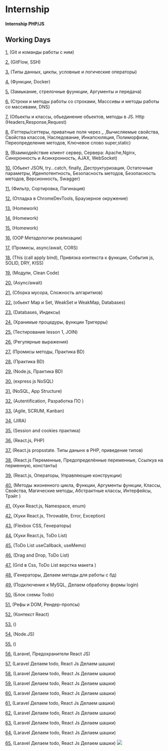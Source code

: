 # Internship 
#### Internship PHP/JS

## Working Days 
[1.](https://github.com/Freemanvavilon2020/Intersnhip/blob/main/1_day/first_day.md) (Git и команды работы с ним)

[2.](https://github.com/Freemanvavilon2020/Intersnhip/blob/main/2_day/second_day.md) (GitFlow, SSH)

[3.](https://github.com/Freemanvavilon2020/Intersnhip/blob/main/3_day/third_day.md) (Типы данных, циклы, условные и логические операторы)

[4.](https://github.com/Freemanvavilon2020/Intersnhip/blob/main/4_day/fourth_day.md) (Функции, Docker)

[5.](https://github.com/Freemanvavilon2020/Intersnhip/blob/main/5_day/5_day.md) (Замыкание, стрелочные фуункции, Аргументы и передача)

[6.](https://github.com/Freemanvavilon2020/Intersnhip/blob/main/6_day/6_day.md) (Строки и методы работы со строками, Масссивы и методы работы со массивами, DNS)

[7.](https://github.com/Freemanvavilon2020/Intersnhip/blob/main/7_day/7_day.md) (Обьекты и классы, обьединение обьектов, методы в JS. Http (Headers,Response,Request)

[8.](https://github.com/Freemanvavilon2020/Intersnhip/blob/main/8_day/8_day.md) (Геттеры/сеттеры, приватные поля через _ ,Вычисляемые свойства, Свойства классов, Наследование, Инкапсюляция, Полиморфизм, Переопределение методов, Ключевое слово super,static) 

[9.](https://github.com/Freemanvavilon2020/Intersnhip/blob/main/9_day/9_day.md) (Взаимодействие клиент сервер, Сервера: Apache,Nginx, Синхронность и Асинхронность, AJAX, WebSocket)

[10.](https://github.com/Freemanvavilon2020/Intersnhip/blob/main/10_day/10_day.md) (Обьект JSON, try…catch, finally, Деструктуризация, Остаточные параметры, Иденпотентность, Безопасность методов, Безопасность методов, Версионность, Swagger)

[11.](https://github.com/amikhailau-sc/Intership/blob/main/11_day/11_day.md) (Фильтр, Cортировка, Пагинация)

[12.](https://github.com/amikhailau-sc/Intership/blob/main/12_day/12_day.md) (Отладка в ChromeDevTools, Браузерное окружение)

[13.](https://github.com/amikhailau-sc/Intership/blob/main/13_day/13_day.md) (Homework)

[14.](https://github.com/amikhailau-sc/Intership/blob/main/14_day/14_day.md) (Homework)

[15.](https://github.com/amikhailau-sc/Intership/blob/main/15_day/15_day.md) (Homework)

[16.](https://github.com/amikhailau-sc/Intership/blob/main/16_day/16_day.md) (OOP Метадологии реализации)

[17.](https://github.com/amikhailau-sc/Intership/blob/main/17_day/17_day.md) (Промисы, async/await, CORS)

[18.](https://github.com/amikhailau-sc/Intership/blob/main/18_day/18_day.md) (This (call apply bind), Привязка контекста к функции, События js, SOLID, DRY, KISS)

[19.](https://github.com/amikhailau-sc/Intership/blob/main/19_day/19_day.md) (Модули, Clean Code)

[20.](https://github.com/amikhailau-sc/Intership/blob/main/20_day/20_day.md) (Async/await)

[21.](https://github.com/amikhailau-sc/Intership/blob/main/21_day/21_day.md) (Сборка мусора, Сложность алгаритмов)

[22.](https://github.com/amikhailau-sc/Intership/blob/main/22_day/22_day.md) (обьект Map и Set, WeakSet и WeakMap, Databases)

[23.](https://github.com/amikhailau-sc/Intership/blob/main/23_day/23_day.md) (Databases, Индексы)

[24.](https://github.com/amikhailau-sc/Intership/blob/main/24_day/24_day.md) (Хранимые процедуры, функции Тригерры)

[25.](https://github.com/amikhailau-sc/Intership/blob/main/25_day/25_day.md) (Тестирование lesson 1, JOIN)

[26.](https://github.com/amikhailau-sc/Intership/blob/main/26_day/26_day.md) (Регулярные выражения)

[27.](https://github.com/amikhailau-sc/Intership/blob/main/27_day/27_day.md) (Промисы методы, Практика BD)

[28.](https://github.com/amikhailau-sc/Intership/blob/main/28_day/28_day.md) (Практика BD)

[29.](https://github.com/amikhailau-sc/Intership/blob/main/29_day/29_day.md) (Node.js, Практика BD)

[30.](https://github.com/amikhailau-sc/Intership/blob/main/30_day/30_day.md) (express js NoSQL)

[31.](https://github.com/amikhailau-sc/Intership/blob/main/31_day/31_day.md) (NoSQL, App Structure)

[32.](https://github.com/amikhailau-sc/Intership/blob/main/32_day/32_day.md) (Autentification, Разработка ПО )

[33.](https://github.com/amikhailau-sc/Intership/blob/main/33_day/33_day.md) (Agile, SCRUM, Kanban)

[34.](https://github.com/amikhailau-sc/Intership/blob/main/34_day/34_day.md) (JIRA)

[35.](https://github.com/amikhailau-sc/Intership/blob/main/35_day/35_day.md) (Session and cookies практика)

[36.](https://github.com/amikhailau-sc/Intership/blob/main/36_day/36_day.md) (React.js, PHP)

[37.](https://github.com/amikhailau-sc/Intership/blob/main/37_day/37_day.md) (React.js propsstate. Типы данынх в PHP, приведение типов)

[38.](https://github.com/amikhailau-sc/Intership/blob/main/38_day/38_day.md) (React.js Переменные, Предопределённые переменные, Ссылкуа на перменную, константы)

[39.](https://github.com/amikhailau-sc/Intership/blob/main/39_day/39_day.md) (React.js, Операторы, Управляющие конструкции)

[40.](https://github.com/amikhailau-sc/Intership/blob/main/40_day/40_day.md) (Методы жизненного цикла, Функции, Аргументы функции, Классы, Свойства, Магические методы, Абстрактные классы, Интерфейсы, Трэйт )

[41.](https://github.com/amikhailau-sc/Intership/blob/main/41_day/41_day.md) (Хуки React.js, Namespace, enum)

[42.](https://github.com/amikhailau-sc/Intership/blob/main/42_day/42_day.md) (Хуки React.js, Throwable, Error, Exception)

[43.](https://github.com/amikhailau-sc/Intership/blob/main/43_day/43_day.md) (Flexbox CSS, Генераторы)

[44.](https://github.com/amikhailau-sc/Intership/blob/main/44_day/44_day.md) (Хуки React.js, ToDo List)

[45.](https://github.com/amikhailau-sc/Intership/blob/main/45_day/45_day.md) (ToDo List useCallback,
useMemo)

[46.](https://github.com/amikhailau-sc/Intership/blob/main/46_day/46_day.md) (Drag and Drop, ToDo List)

[47.](https://github.com/amikhailau-sc/Intership/blob/main/47_day/47_day.md) (Grid в Css, ToDo List верстка макета )

[48.](https://github.com/amikhailau-sc/Intership/blob/main/48_day/48_day.md) (Генераторы, Делаем методы для работы с бд)

[49.](https://github.com/amikhailau-sc/Intership/blob/main/49_day/49_day.md) (Подключение к MySQL, Делаем обработку формы login)

[50.](https://github.com/amikhailau-sc/Intership/blob/main/50_day/50_day.md) (Блок схемы Todo)

[51.](https://github.com/amikhailau-sc/Intership/blob/main/51_day/51_day.md) (Рефы и DOM, Рендер-пропсы)

[52.](https://github.com/amikhailau-sc/Intership/blob/main/52_day/52_day.md) (Контекст React)

[53.](https://github.com/amikhailau-sc/Intership/blob/main/53_day/53_day.md) ()

[54.](https://github.com/amikhailau-sc/Intership/blob/main/54_day/54_day.md) (Node.JS)

[55.](https://github.com/amikhailau-sc/Intership/blob/main/55_day/55_day.md) ()

[56.](https://github.com/amikhailau-sc/Intership/blob/main/56_day/56_day.md) (Laravel, Предохранители React JS)

[57.](https://github.com/amikhailau-sc/Intership/blob/main/57_day/57_day.md) (Laravel Делаем todo, React Js Делаем шашки)


[58.](https://github.com/amikhailau-sc/Intership/blob/main/58_day/58_day.md) (Laravel Делаем todo, React Js Делаем шашки)

[59.](https://github.com/amikhailau-sc/Intership/blob/main/59_day/59_day.md) (Laravel Делаем todo, React Js Делаем шашки)


[60.](https://github.com/amikhailau-sc/Intership/blob/main/60_day/60_day.md) (Laravel Делаем todo, React Js Делаем шашки)


[61.](https://github.com/amikhailau-sc/Intership/blob/main/61_day/61_day.md) (Laravel Делаем todo, React Js Делаем шашки)

[62.](https://github.com/amikhailau-sc/Intership/blob/main/62_day/62_day.md) (Laravel Делаем todo, React Js Делаем шашки)

[63.](https://github.com/amikhailau-sc/Intership/blob/main/63_day/63_day.md) (Laravel Делаем todo, React Js Делаем шашки)

[64.](https://github.com/amikhailau-sc/Intership/blob/main/64_day/64_day.md) (Laravel Делаем todo, React Js Делаем шашки)

[65.](https://github.com/amikhailau-sc/Intership/blob/main/65_day/65_day.md) (Laravel Делаем todo, React Js Делаем шашки)
![](https://cs.pikabu.ru/post_img/big/2013/03/22/6/1363940798_1120327664.jpg)


